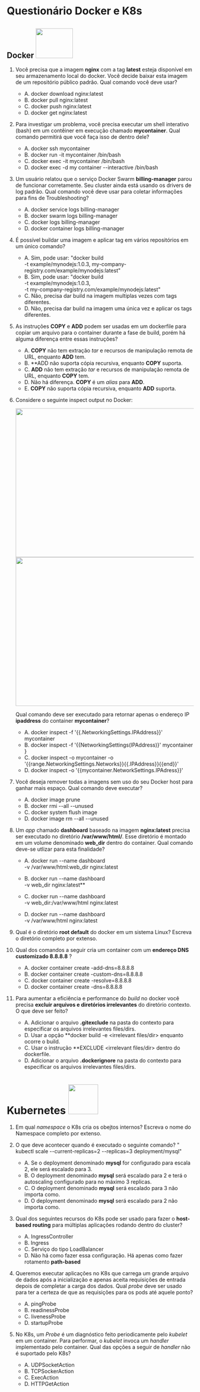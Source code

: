 # Questionário Docker e K8s 

## Docker <image src="https://user-images.githubusercontent.com/12403699/227597435-511fd8ae-c873-4fa4-b06f-a6fbe9bc1667.png" width="100" height="80">

1. Você precisa que a imagem **nginx** com a tag **latest** esteja disponível em seu armazenamento local do docker. Você decide baixar esta imagem de um repositório público padrão. Qual comando você deve usar?
   
   - A. docker download nginx:latest
   - B. docker pull nginx:latest
   - C. docker push nginx:latest
   - D. docker get nginx:latest
    
2. Para investigar um problema, você precisa executar um shell interativo (bash) em um contêiner em execução chamado **mycontainer**. Qual comando permitirá que você faça isso de dentro dele?  
   
   - A. docker ssh mycontainer
   - B. docker run -it mycontainer /bin/bash
   - C. docker exec -it mycontainer /bin/bash
   - D. docker exec -d my container --interactive /bin/bash
   
3. Um usuário relatou que o serviço Docker Swarm **billing-manager** parou de funcionar corretamente. Seu cluster ainda está usando os drivers de log padrão. Qual comando você deve usar para coletar informações para fins de Troubleshooting? 
   
   - A. docker service logs billing-manager
   - B. docker swarm logs billing-manager
   - C. docker logs billing-manager
   - D. docker container logs billing-manager
 
4. É possível buildar uma imagem e aplicar tag em vários repositórios em um único comando? 
   
   - A. Sim, pode usar: "docker build \
                        -t example/mynodejs:1.0.3, my-company-registry.com/example/mynodejs:latest"
   - B. Sim, pode usar: "docker build \
                        -t example/mynodejs:1.0.3, \
                        -t my-company-registry.com/example/mynodejs:latest"
   - C. Não, precisa dar build na imagem multiplas vezes com tags diferentes.                       
   - D. Não, precisa dar build na imagem uma única vez e aplicar os tags diferentes.

5. As instruções **COPY** e **ADD** podem ser usadas em um dockerfile para copiar um arquivo para o container durante a fase de build, porém há alguma diferença entre essas instruções?
   
   - A. **COPY** não tem extração *tar* e recursos de manipulação remota de URL, enquanto **ADD** tem.
   - B. **ADD não suporta cópia recursiva, enquanto **COPY** suporta.
   - C. **ADD** não tem extração *tar* e recursos de manipulação remota de URL, enquanto **COPY** tem.
   - D. Não há diferença. **COPY** é um *alias* para **ADD**.
   - E.  **COPY** não suporta cópia recursiva, enquanto **ADD** suporta.
   
6. Considere o seguinte inspect output no Docker:

   <image src="https://user-images.githubusercontent.com/12403699/235465588-775dfe0e-02b2-43ba-901a-0934bbe5d8ed.png" width="600" height="400">
   <image src="https://user-images.githubusercontent.com/12403699/235465664-3b647675-7393-4255-b814-161cf5d21145.png" width="600" height="400">   

   Qual comando deve ser executado para retornar apenas o endereço IP **ipaddress** do container **mycontainer**?

   - A. docker inspect -f '{{.NetworkingSettings.IPAddress}}' mycontainer
   - B. docker inspect -f '{{NetworkingSettings(IPAddress)}' mycontainer }
   - C. docker inspect -o mycontainer -o '{{range.NetworkingSettings.Networks}}{{.IPAddress}}{{end}}'
   - D. docker inspect -o '{{mycontainer.NetworkSettings.IPAdress}}'
  
7. Você deseja remover todas a imagens sem uso do seu Docker host para ganhar mais espaço. Qual comando deve executar?
 
    - A. docker image prune
    - B. docker rmi --all --unused
    - C. docker system flush image
    - D. docker image rm --all --unused
   
 8. Um *app* chamado **dashboard** baseado na imagem **nginx:latest** precisa ser executado no diretório **/var/www/html/**. Esse diretório é montado em um volume denominado **web_dir** dentro do container. Qual comando deve-se utlizar para esta finalidade?
   
    - A. docker run --name dashboard \
         -v /var/www/html:web_dir nginx:latest
         
    - B. docker run --name dashboard \
         -v web_dir nginx:latest**
      
    - C. docker run --name dashboard \
         -v web_dir:/var/www/html nginx:latest
         
    - D. docker run --name dashboard \
         -v /var/www/html nginx:latest      
         
9. Qual é o diretório **root default** do docker em um sistema Linux? Escreva o diretório completo por extenso.


10. Qual dos comandos a seguir cria um container com um **endereço DNS customizado 8.8.8.8** ?
    
    - A. docker container create -add-dns=8.8.8.8
    - B. docker container create -custom-dns=8.8.8.8
    - C. docker container create -resolve=8.8.8.8
    - D. docker container create -dns=8.8.8.8
    
11. Para aumentar a eficiência e performance do *build* no docker você precisa **excluir arquivos e diretórios irrelevantes** do diretório contexto. O que deve ser feito?
    
    - A. Adicionar o arquivo **.gitexclude** na pasta do contexto para especificar os arquivos irrelevantes files/dirs.
    - D. Usar a opção **docker build -e <irrelevant files/dir> enquanto ocorre o build.
    - C. Usar o instrução **EXCLUDE <irrelevant files/dir> dentro do dockerfile.
    - D. Adicionar o arquivo **.dockerignore** na pasta do contexto para especificar os arquivos irrelevantes files/dirs.
            
   
 # Kubernetes <image src="https://user-images.githubusercontent.com/12403699/227604690-54fb4263-a38a-4cd5-a4dc-951b19861625.png" width="80" height="80">
 
 1. Em qual *namespace* o K8s cria os obejtos internos? Escreva o nome do Namespace completo por extenso.
 
 2. O que deve acontecer quando é executado o seguinte comando? " kubectl scale --current-replicas=2 --replicas=3 deployment/mysql"
    
    - A. Se o deployment denominado **mysql** for configurado para escala 2, ele será escalado para 3.
    - B. O deployment denominado **mysql** será escalado para 2 e terá o autoscaling configurado para no máximo 3 replicas.
    - C. O deployment denominado **mysql** será escalado para 3 não importa como.
    - D. O deployment denominado **mysql** será escalado para 2 não importa como.
    
3. Qual dos seguintes recursos do K8s pode ser usado para fazer o **host-based routing** para múltiplas aplicações rodando dentro do cluster?

   - A. IngressController
   - B. Ingress
   - C. Serviço do tipo LoadBalancer
   - D. Não há como fazer essa configuração. Há apenas como fazer rotamento **path-based** 
   
4. Queremos executar aplicações no K8s que carrega um grande arquivo de dados após a inicialização e apenas aceita requisições de entrada depois de completar a carga dos dados. Qual *probe* deve ser usado para ter a certeza de que as requisições para os pods até aquele ponto?   

   - A. pingProbe
   - B. readinessProbe
   - C. livenessProbe
   - D. startupProbe
 
5. No K8s, um *Probe* é um diagnóstico feito periodicamente pelo *kubelet* em um container. Para performar, o *kubelet* invoca um *handler* implementado pelo container. Qual das opções a seguir de *handler* não é suportado pelo K8s?
 
   - A. UDPSocketAction
   - B. TCPSockerAction
   - C. ExecAction
   - D. HTTPGetAction
